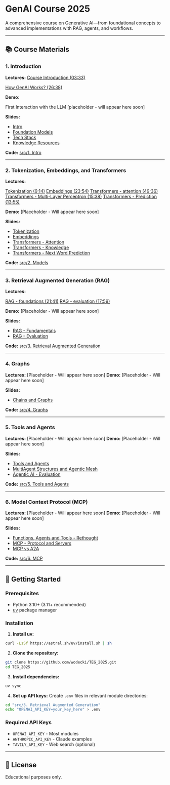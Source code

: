 # GenAI Course 2025

A comprehensive course on Generative AI—from foundational concepts to advanced implementations with RAG, agents, and workflows.

---

## 📚 Course Materials

### 1. Introduction
**Lectures:** 
[Course Introduction (03:33)](https://www.youtube.com/watch?v=46FcfsccTyk)

[How GenAI Works? (26:38)](https://youtu.be/q-As4OK1f5E)

**Demo**:

First Interaction with the LLM [placeholder - will appear here soon]

**Slides:**

- [Intro](https://github.com/wodecki/TEG_2025/blob/main/slides/1.%20Intro/0.%20Intro.pptx)
- [Foundation Models](https://github.com/wodecki/TEG_2025/blob/main/slides/1.%20Intro/1.%20Intro%20-%20Foundation%20models.pptx)
- [Tech Stack](https://github.com/wodecki/TEG_2025/blob/main/slides/1.%20Intro/2.%20Tech%20Stack.pptx)
- [Knowledge Resources](https://github.com/wodecki/TEG_2025/blob/main/slides/1.%20Intro/3.%20Knowledge%20Resources.pptx)

**Code:** [src/1. Intro](https://github.com/wodecki/TEG_2025/tree/main/src/1.%20Intro)

---

### 2. Tokenization, Embeddings, and Transformers
**Lectures:** 

[Tokenization (6:14)](https://youtu.be/mltPLwiCPZM)
[Embeddings (23:54)](https://youtu.be/P2DnCGjcukA)
[Transformers - attention (49:36)](https://youtu.be/8iarkQsyzbw)
[Transformers - Multi-Layer Perceptron (15:38)](https://youtu.be/hpQcTglAByo)
[Transformers - Prediction (13:55)](https://youtu.be/4pRkJuKTaR0)

**Demo:** [Placeholder - Will appear here soon]

**Slides:**
- [Tokenization](https://github.com/wodecki/TEG_2025/blob/main/slides/2.%20Transformers/1.%20Tokenization.pptx)
- [Embeddings](https://github.com/wodecki/TEG_2025/blob/main/slides/2.%20Transformers/2.%20Embeddings.pptx)
- [Transformers - Attention](https://github.com/wodecki/TEG_2025/blob/main/slides/2.%20Transformers/3.1.%20Transformers%20-%20attention.pptx)
- [Transformers - Knowledge](https://github.com/wodecki/TEG_2025/blob/main/slides/2.%20Transformers/3.2.%20Transformers%20-%20knowledge.pptx)
- [Transformers - Next Word Prediction](https://github.com/wodecki/TEG_2025/blob/main/slides/2.%20Transformers/3.3.%20Transformers%20-%20next%20word%20prediction.pptx)

**Code:** [src/2. Models](https://github.com/wodecki/TEG_2025/tree/main/src/2.%20Models)

---

### 3. Retrieval Augmented Generation (RAG)
**Lectures:** 

[RAG - foundations (21:41)](https://youtu.be/xtctSETgUgM)
[RAG - evaluation (17:59)](https://youtu.be/MiTLJKbO1Q8)

**Demo:** [Placeholder - Will appear here soon]

**Slides:**
- [RAG - Fundamentals](https://github.com/wodecki/TEG_2025/blob/main/slides/3.%20Retrieval%20Augmented%20Generation/1.%20RAG%20-%20fundamentals.pptx)
- [RAG - Evaluation](https://github.com/wodecki/TEG_2025/blob/main/slides/3.%20Retrieval%20Augmented%20Generation/2.%20RAG%20-%20evaluation.pptx)

**Code:** [src/3. Retrieval Augmented Generation](https://github.com/wodecki/TEG_2025/tree/main/src/3.%20Retrieval%20Augmented%20Generation)

---

### 4. Graphs
**Lectures:** [Placeholder - Will appear here soon]
**Demo:** [Placeholder - Will appear here soon]

**Slides:**
- [Chains and Graphs](https://github.com/wodecki/TEG_2025/blob/main/slides/4.%20Graphs/1.%20Chains%20and%20graphs.pptx)

**Code:** [src/4. Graphs](https://github.com/wodecki/TEG_2025/tree/main/src/4.%20Graphs)

---

### 5. Tools and Agents
**Lectures:** [Placeholder - Will appear here soon]
**Demo:** [Placeholder - Will appear here soon]

**Slides:**
- [Tools and Agents](https://github.com/wodecki/TEG_2025/blob/main/slides/5.%20Tools%20and%20Agents/1.%20Tools%20and%20agents.pptx)
- [MultiAgent Structures and Agentic Mesh](https://github.com/wodecki/TEG_2025/blob/main/slides/5.%20Tools%20and%20Agents/2.%20MultiAgent%20Structures%20and%20Agentic%20Mesh.pptx)
- [Agentic AI - Evaluation](https://github.com/wodecki/TEG_2025/blob/main/slides/5.%20Tools%20and%20Agents/3.%20Agentic%20AI%20-%20evaluation.pptx)

**Code:** [src/5. Tools and Agents](https://github.com/wodecki/TEG_2025/tree/main/src/5.%20Tools%20and%20Agents)

---

### 6. Model Context Protocol (MCP)
**Lectures:** [Placeholder - Will appear here soon]
**Demo:** [Placeholder - Will appear here soon]

**Slides:**
- [Functions, Agents and Tools - Rethought](https://github.com/wodecki/TEG_2025/blob/main/slides/6.%20MCP/1.%20Functions%20Agents%20and%20Tools%20-%20rethinked.pptx)
- [MCP - Protocol and Servers](https://github.com/wodecki/TEG_2025/blob/main/slides/6.%20MCP/2.%20MCP%20-%20Protocol%20and%20Servers.pptx)
- [MCP vs A2A](https://github.com/wodecki/TEG_2025/blob/main/slides/6.%20MCP/3.%20MCP%20vs%20A2A.pptx)

**Code:** [src/6. MCP](https://github.com/wodecki/TEG_2025/tree/main/src/6.%20MCP)

---

## 🚀 Getting Started

### Prerequisites
- Python 3.10+ (3.11+ recommended)
- [uv](https://github.com/astral-sh/uv) package manager

### Installation

1. **Install uv:**
```bash
curl -LsSf https://astral.sh/uv/install.sh | sh
```

2. **Clone the repository:**
```bash
git clone https://github.com/wodecki/TEG_2025.git
cd TEG_2025
```

3. **Install dependencies:**
```bash
uv sync
```

4. **Set up API keys:**
Create `.env` files in relevant module directories:
```bash
cd "src/3. Retrieval Augmented Generation"
echo "OPENAI_API_KEY=your_key_here" > .env
```

### Required API Keys
- `OPENAI_API_KEY` - Most modules
- `ANTHROPIC_API_KEY` - Claude examples
- `TAVILY_API_KEY` - Web search (optional)

---

## 📝 License

Educational purposes only.
